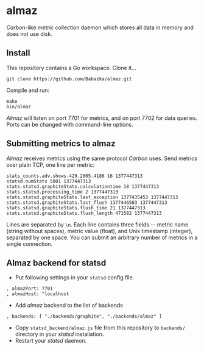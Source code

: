 almaz
=====

*Carbon*-like metric collection daemon which stores all data in memory and does not use disk.

Install
-------

This repository contains a Go workspace. Clone it...
```
git clone https://github.com/Babazka/almaz.git
```

Compile and run:
```
make
bin/almaz
```

*Almaz* will listen on port 7701 for metrics, and on port 7702 for data queries. Ports can be changed with command-line options.

Submitting metrics to almaz
---------------------------

*Almaz* receives metrics using the same protocol *Carbon* uses. Send metrics over plain TCP, one line per metric:
```
stats_counts.adv.shows.429.2005.4186 16 1377447313
statsd.numStats 5001 1377447313
stats.statsd.graphiteStats.calculationtime 18 1377447313
stats.statsd.processing_time 2 1377447313
stats.statsd.graphiteStats.last_exception 1377435453 1377447313
stats.statsd.graphiteStats.last_flush 1377446503 1377447313
stats.statsd.graphiteStats.flush_time 21 1377447313
stats.statsd.graphiteStats.flush_length 471582 1377447313
```
Lines are separated by `\n`. Each line contains three fields -- metric name (string without spaces), metric value (float), and Unix timestamp (integer), separated by one space. You can submit an arbitrary number of metrics in a single connection.

Almaz backend for statsd
------------------------

 * Put following settings in your `statsd` config file.
```
, almazPort: 7701
, almazHost: "localhost 
```
 * Add *almaz* backend to the list of backends
```
, backends: [ "./backends/graphite", "./backends/almaz" ]
```
 * Copy `statsd_backend/almaz.js` file from this repository to `backends/` directory in your *statsd* installation.
 * Restart your *statsd* daemon.
